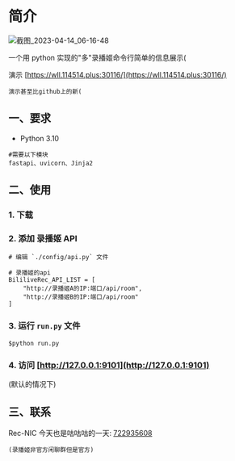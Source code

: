 # 简介

![截图_2023-04-14_06-16-48](https://user-images.githubusercontent.com/39889850/231895578-1c243467-7f52-4ea3-a9ab-0eb1919220d7.png)

一个用 python 实现的"多"录播姬命令行简单的信息展示(

演示 [https://wll.114514.plus:30116/](https://wll.114514.plus:30116/)

    演示甚至比github上的新(

## 一、要求

- Python 3.10
```
#需要以下模块
fastapi、uvicorn、Jinja2
```

## 二、使用

### 1. 下载

### 2. 添加 录播姬 API

```
# 编辑 `./config/api.py` 文件

# 录播姬的api
BililiveRec_API_LIST = [
    "http://录播姬A的IP:端口/api/room",
    "http://录播姬B的IP:端口/api/room"
]
```

### 3. 运行 `run.py` 文件
```
$python run.py
```

### 4. 访问 [http://127.0.0.1:9101](http://127.0.0.1:9101)
(默认的情况下)

## 三、联系

Rec-NIC 今天也是咕咕咕的一天: [722935608](https://jq.qq.com/?_wv=1027&k=KI1Ly3kG)

    (录播姬非官方闲聊群但是官方)

